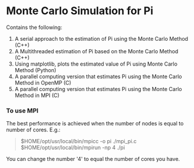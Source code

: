 # Monte Carlo Simulation for Pi
Contains the following:
  1. A serial approach to the estimation of Pi using the Monte Carlo Method (C++)
  2. A Multithreaded estimation of Pi based on the Monte Carlo Method (C++)
  3. Using matplotlib, plots the estimated value of Pi using Monte Carlo Method (Python)
  4. A parallel computing version that estimates Pi using the Monte Carlo Method in OpenMP (C)
  5. A parallel computing version that estimates Pi using the Monte Carlo Method in MPI (C)
  
### To use MPI

The best performance is achieved when the number of nodes is equal to number of cores. E.g.:

> $HOME/opt/usr/local/bin/mpicc -o pi ./mpi_pi.c
> $HOME/opt/usr/local/bin/mpirun -np 4 ./pi 

You can change the number '4' to equal the number of cores you have.

